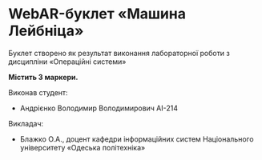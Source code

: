 # WebAR-буклет «Машина Лейбніца»
 
Буклет створено як результат виконання лабораторної роботи з дисципліни «Операційні системи»

**Містить 3 маркери.**

Виконав студент:
+ Андрієнко Володимир Володимирович АІ-214

Викладач:
- Блажко О.А., доцент кафедри інформаційних систем Національного університету «Одеська політехніка»
